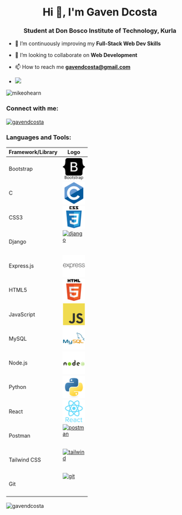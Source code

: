 <h1 align="center">Hi 👋, I'm Gaven Dcosta</h1>
<h3 align="center">Student at Don Bosco Institute of Technology, Kurla</h3>

- 🌱 I’m continuously improving my **Full-Stack Web Dev Skills**

- 👯 I’m looking to collaborate on **Web Development**

- 📫 How to reach me **gavendcosta@gmail.com**
 
- ![](https://komarev.com/ghpvc/?username=TeddyGaven)
  


![mikeohearn](https://github.com/GavenDcosta/GavenDcosta/assets/112816730/fcfc5c5d-cd73-446c-88b9-d666cf46f84a)



<h3 align="left">Connect with me:</h3>
<p align="left">
<a href="https://www.linkedin.com/in/gaven-dcosta-b18165239/" target="blank"><img align="center" src="https://raw.githubusercontent.com/rahuldkjain/github-profile-readme-generator/master/src/images/icons/Social/linked-in-alt.svg" alt="gavendcosta" height="30" width="40" /></a>
</p>

<h3 align="left">Languages and Tools:</h3>

| Framework/Library | Logo                                                                                                 |
|-------------------|------------------------------------------------------------------------------------------------------|
| Bootstrap         | <a href="https://getbootstrap.com" target="_blank"><img src="https://raw.githubusercontent.com/devicons/devicon/master/icons/bootstrap/bootstrap-plain-wordmark.svg" alt="bootstrap" width="60" height="60" style="display: block; margin: 0 auto;"/></a>           |
| C                 | <a href="https://en.wikipedia.org/wiki/C_(programming_language)" target="_blank"><img src="https://raw.githubusercontent.com/devicons/devicon/master/icons/c/c-original.svg" alt="c" width="60" height="60" style="display: block; margin: 0 auto;"/></a>                               |
| CSS3              | <a href="https://www.w3.org/Style/CSS/Overview.en.html" target="_blank"><img src="https://raw.githubusercontent.com/devicons/devicon/master/icons/css3/css3-original-wordmark.svg" alt="css3" width="60" height="60" style="display: block; margin: 0 auto;"/></a>                 |
| Django            | <a href="https://www.djangoproject.com/" target="_blank"><img src="https://cdn.worldvectorlogo.com/logos/django.svg" alt="django" width="60" height="60" style="display: block; margin: 0 auto;"/></a>                                                                 |
| Express.js        | <a href="https://expressjs.com" target="_blank"><img src="https://raw.githubusercontent.com/devicons/devicon/master/icons/express/express-original-wordmark.svg" alt="express" width="60" height="60" style="display: block; margin: 0 auto;"/></a>   |
| HTML5             | <a href="https://developer.mozilla.org/en-US/docs/Web/HTML" target="_blank"><img src="https://raw.githubusercontent.com/devicons/devicon/master/icons/html5/html5-original-wordmark.svg" alt="html5" width="60" height="60" style="display: block; margin: 0 auto;"/></a>             |
| JavaScript       | <a href="https://developer.mozilla.org/en-US/docs/Web/JavaScript" target="_blank"><img src="https://raw.githubusercontent.com/devicons/devicon/master/icons/javascript/javascript-original.svg" alt="javascript" width="60" height="60" style="display: block; margin: 0 auto;"/></a>     |
| MySQL             | <a href="https://www.mysql.com/" target="_blank"><img src="https://raw.githubusercontent.com/devicons/devicon/master/icons/mysql/mysql-original-wordmark.svg" alt="mysql" width="60" height="60" style="display: block; margin: 0 auto;"/></a>             |
| Node.js          | <a href="https://nodejs.org" target="_blank"><img src="https://raw.githubusercontent.com/devicons/devicon/master/icons/nodejs/nodejs-original-wordmark.svg" alt="nodejs" width="60" height="60" style="display: block; margin: 0 auto;"/></a>       |
| Python           | <a href="https://www.python.org" target="_blank"><img src="https://raw.githubusercontent.com/devicons/devicon/master/icons/python/python-original.svg" alt="python" width="60" height="60" style="display: block; margin: 0 auto;"/></a>                 |
| React            | <a href="https://reactjs.org/" target="_blank"><img src="https://raw.githubusercontent.com/devicons/devicon/master/icons/react/react-original-wordmark.svg" alt="react" width="60" height="60" style="display: block; margin: 0 auto;"/></a>           |
| Postman          | <a href="https://www.postman.com/" target="_blank"><img src="https://www.vectorlogo.zone/logos/getpostman/getpostman-icon.svg" alt="postman" width="60" height="60" style="display: block; margin: 0 auto;"/></a>                                              |
| Tailwind CSS     | <a href="https://tailwindcss.com/" target="_blank"><img src="https://www.vectorlogo.zone/logos/tailwindcss/tailwindcss-icon.svg" alt="tailwind" width="60" height="60" style="display: block; margin: 0 auto;"/></a>                                           |
| Git              | <a href="https://git-scm.com/" target="_blank"><img src="https://www.vectorlogo.zone/logos/git-scm/git-scm-icon.svg" alt="git" width="60" height="60" style="display: block; margin: 0 auto;"/></a>                                                         |                  |
 
<p><img align="center" src="https://github-readme-streak-stats.herokuapp.com/?user=gavendcosta&" alt="gavendcosta" /></p>
